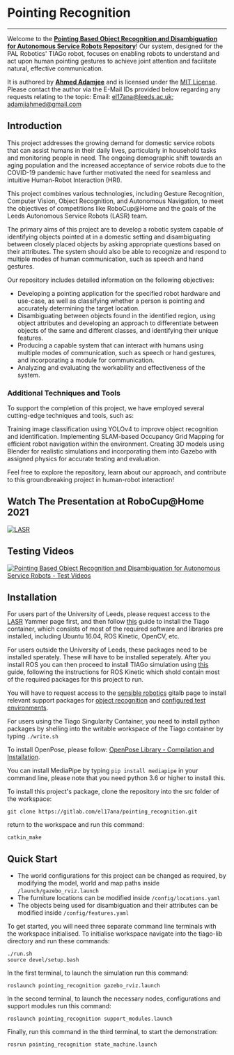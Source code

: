 
# Pointing Recognition
----------------- 

Welcome to the [**Pointing Based Object Recognition and Disambiguation for Autonomous Service Robots Repository**](https://gitlab.com/el17ana/pointing_recognition)! Our system, designed for the PAL Robotics' TIAGo robot, focuses on enabling robots to understand and act upon human pointing gestures to achieve joint attention and facilitate natural, effective communication. 

It is authored by [**Ahmed Adamjee**](https://www.linkedin.com/in/ahmedadamjee/) and is licensed under the [MIT License](https://gitlab.com/el17ana/pointing_recognition/-/blob/master/LICENSE).
Please contact the author via the E-Mail IDs provided below regarding any requests relating to the topic:
Email: [el17ana@leeds.ac.uk](mailto:el17ana@leeds.ac.uk); [adamjiahmed@gmail.com](mailto:adamjiahmed@gmail.com)


## Introduction

This project addresses the growing demand for domestic service robots that can assist humans in their daily lives, particularly in household tasks and monitoring people in need. The ongoing demographic shift towards an aging population and the increased acceptance of service robots due to the COVID-19 pandemic have further motivated the need for seamless and intuitive Human-Robot Interaction (HRI).

This project combines various technologies, including Gesture Recognition, Computer Vision, Object Recognition, and Autonomous Navigation, to meet the objectives of competitions like RoboCup@Home and the goals of the Leeds Autonomous Service Robots (LASR) team.

The primary aims of this project are to develop a robotic system capable of identifying objects pointed at in a domestic setting and disambiguating between closely placed objects by asking appropriate questions based on their attributes. The system should also be able to recognize and respond to multiple modes of human communication, such as speech and hand gestures.

Our repository includes detailed information on the following objectives:

 - Developing a pointing application for the specified robot hardware and use-case, as well as classifying whether a person is pointing and accurately determining the target location.
 - Disambiguating between objects found in the identified region, using object attributes and developing an approach to differentiate between objects of the same and different classes, and identifying their unique features.
 - Producing a capable system that can interact with humans using multiple modes of communication, such as speech or hand gestures, and incorporating a module for communication.
 - Analyzing and evaluating the workability and effectiveness of the system.
 
### Additional Techniques and Tools
To support the completion of this project, we have employed several cutting-edge techniques and tools, such as:

Training image classification using YOLOv4 to improve object recognition and identification.
Implementing SLAM-based Occupancy Grid Mapping for efficient robot navigation within the environment.
Creating 3D models using Blender for realistic simulations and incorporating them into Gazebo with assigned physics for accurate testing and evaluation.

Feel free to explore the repository, learn about our approach, and contribute to this groundbreaking project in human-robot interaction!


## Watch The Presentation at RoboCup@Home 2021

[![LASR
](http://i3.ytimg.com/vi/-IYFWRORLpc/hqdefault.jpg)](https://youtu.be/-IYFWRORLpc)

## Testing Videos

[![Pointing Based Object Recognition and Disambiguation for Autonomous Service Robots - Test Videos
](http://i3.ytimg.com/vi/1f78WHAk3IQ/hqdefault.jpg)](https://youtu.be/1f78WHAk3IQ)

## Installation

For users part of the University of Leeds, please request access to the [LASR](https://web.yammer.com/main/groups/eyJfdHlwZSI6Ikdyb3VwIiwiaWQiOiIxNjA0NDI1NyJ9/all) Yammer page first, and then follow [this](https://gitlab.com/el17ana/pointing_recognition/install_tiago_container) guide to install the Tiago container, which consists of most of the required software and libraries pre installed, including Ubuntu 16.04, ROS Kinetic, OpenCV, etc.

For users outside the University of Leeds, these packages need to be installed sperately. These will have to be installed seperately. After you install ROS you can then proceed to install TIAGo simulation using [this](http://wiki.ros.org/Robots/TIAGo/Tutorials/Installation/TiagoSimulation) guide, following the instructions for ROS Kinetic which shold contain most of the required packages for this project to run.

You will have to request access to the [sensible robotics](https://gitlab.com/sensible-robots) gitalb page to install relevant support packages for [object recognition](https://gitlab.com/sensible-robots/lasr_object_detection_yolo) and [configured test environments](https://gitlab.com/sensible-robots/custom_worlds/-/tree/for_pointing_recognition/).

For users using the Tiago Singularity Container, you need to install python packages by shelling into the writable workspace of the Tiago container by typing `./write.sh`

To install OpenPose, please follow: [OpenPose Library - Compilation and Installation](https://github.com/tramper2/openpose/blob/master/doc/installation.md).

You can install MediaPipe by typing `pip install mediapipe` in your command line, please note that you need python 3.6 or higher to install this.


To install this project's package, clone the repository into the src folder of the workspace:
```
git clone https://gitlab.com/el17ana/pointing_recognition.git
```
return to the workspace and run this command:
```
catkin_make
```

## Quick Start

 - The world configurations for this project can be changed as required,
   by modifying the model, world and map paths inside  `/launch/gazebo_rviz.launch`
 - The furniture locations can be modified inside `/config/locations.yaml`
 - The objects being used for disambiguation and their attributes can be modified inside `/config/features.yaml`

To get started, you will need three separate command line terminals with the workspace initialised.
To initialise workspace navigate into the tiago-lib directory and run these commands:
```
./run.sh
source devel/setup.bash
```
In the first terminal, to launch the simulation run this command:
```
roslaunch pointing_recognition gazebo_rviz.launch
```
In the second terminal, to launch the necessary nodes, configurations and support modules run this command:
```
roslaunch pointing_recognition support_modules.launch
```
Finally, run this command in the third terminal, to start the demonstration:
```
rosrun pointing_recognition state_machine.launch
```
